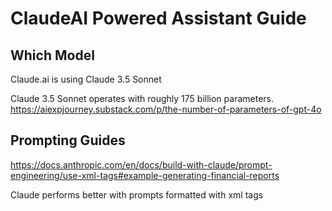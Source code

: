 # ClaudeAI Powered Assistant Guide

## Which Model
Claude.ai is using Claude 3.5 Sonnet

Claude 3.5 Sonnet operates with roughly 175 billion parameters.
https://aiexpjourney.substack.com/p/the-number-of-parameters-of-gpt-4o

## Prompting Guides
https://docs.anthropic.com/en/docs/build-with-claude/prompt-engineering/use-xml-tags#example-generating-financial-reports

Claude performs better with prompts formatted with xml tags